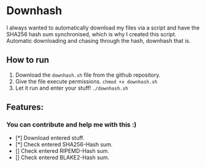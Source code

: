 # Downhash
I always wanted to automatically download my files via a script and have the SHA256 hash sum synchronised,
which is why I created this script. Automatic downloading and chasing through the hash, downhash that is.

## How to run
1. Download the `downhash.sh` file from the github repository.
2. Give the file execute permissions. `chmod +x downhash.sh`
3. Let it run and enter your stuff! `./downhash.sh`

## Features:
### You can contribute and help me with this :)
* [*] Download entered stuff.
* [*] Check entered SHA256-Hash sum.
* [] Check entered RIPEMD-Hash sum.
* [] Check entered BLAKE2-Hash sum.
